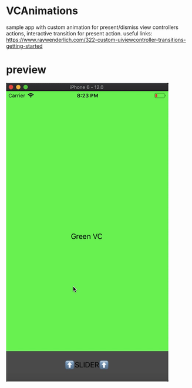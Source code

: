 # VCAnimations
sample app with custom animation for present/dismiss view controllers actions, interactive transition for present action.
useful links:
https://www.raywenderlich.com/322-custom-uiviewcontroller-transitions-getting-started
  
# preview 
![preview](ezgif.com-video-to-gif.gif)
